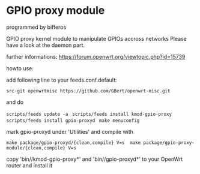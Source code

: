 GPIO proxy module
=================

programmed by bifferos

GPIO proxy kernel module to manipulate GPIOs accross networks 
Please have a look at the daemon part.

further informations: https://forum.openwrt.org/viewtopic.php?id=15739

howto use:

add following line to your feeds.conf.default:

`src-git openwrtmisc https://github.com/GBert/openwrt-misc.git`

and do

`scripts/feeds update -a `
`scripts/feeds install kmod-gpio-proxy `
`scripts/feeds install gpio-proxyd `
`make menuconfig `

mark gpio-proxyd under 'Utilities' and compile with

`make package/gpio-proxyd/{clean,compile} V=s 
make package/gpio-proxy-module/{clean,compile} V=s`

copy 'bin/<platform>/kmod-gpio-proxy\*' and 'bin/<platform>/gpio-proxyd\*' to your OpenWrt router and install it

